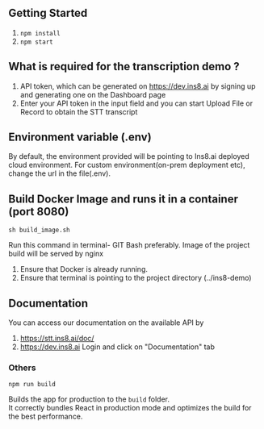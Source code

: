 ## Getting Started

1) `npm install`
2) `npm start`

## What is required for the transcription demo ?

1) API token, which can be generated on https://dev.ins8.ai by signing up and generating one on the Dashboard page
2) Enter your API token in the input field and you can start Upload File or Record to obtain the STT transcript

## Environment variable (.env)

By default, the environment provided will be pointing to Ins8.ai deployed cloud environment.
For custom environment(on-prem deployment etc), change the url in the file(.env).

## Build Docker Image and runs it in a container (port 8080)
`sh build_image.sh`

Run this command in terminal- GIT Bash preferably.
Image of the project build will be served by nginx
1) Ensure that Docker is already running.
2) Ensure that terminal is pointing to the project directory (../ins8-demo)

## Documentation

You can access our documentation on the available API by
1) https://stt.ins8.ai/doc/
2) https://dev.ins8.ai Login and click on "Documentation" tab


### Others
`npm run build`

Builds the app for production to the `build` folder.\
It correctly bundles React in production mode and optimizes the build for the best performance.